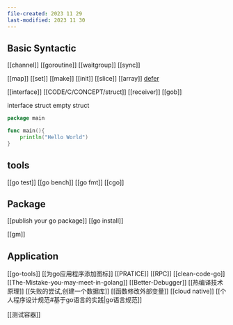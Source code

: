 ```yaml
---
file-created: 2023 11 29
last-modified: 2023 11 30
---
```


## Basic Syntactic

[[channel]] [[goroutine]] [[waitgroup]] [[sync]]  

[[map]] [[set]] [[make]] [[init]] [[slice]] [[array]] [defer](defer.md)

[[interface]] [[CODE/C/CONCEPT/struct]] [[receiver]]  [[gob]]
 

interface struct 
empty struct 

```go
package main

func main(){
	println("Hello World")
}
```


## tools

[[go test]] [[go bench]] [[go fmt]] [[cgo]]


## Package 
[[publish your go package]]
[[go install]]

[[gm]]




## Application


[[go-tools]]
[[为go应用程序添加图标]]
[[PRATICE]]
[[RPC]]
[[clean-code-go]]
[[The-Mistake-you-may-meet-in-golang]]
[[Better-Debugger]]
[[热编译技术原理]]
[[失败的尝试,创建一个数据库]]
[[函数修改外部变量]]
[[cloud native]]
[[个人程序设计规范#基于go语言的实践|go语言规范]]

[[测试容器]]

